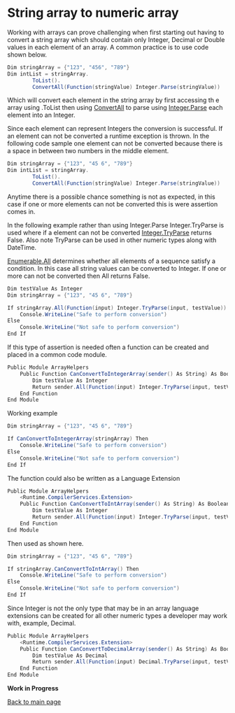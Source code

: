 # String array to numeric array

Working with arrays can prove challenging when first starting out having to convert a string array which should contain only Integer, Decimal or Double values in each element of an array. A common practice is to use code shown below.

```csharp
Dim stringArray = {"123", "456", "789"}
Dim intList = stringArray.
        ToList().
        ConvertAll(Function(stringValue) Integer.Parse(stringValue))
```
Which will convert each element in the string array by first accessing th
e array using .ToList then using [ConvertAll](https://docs.microsoft.com/en-us/dotnet/api/system.collections.generic.list-1.convertall?view=netframework-4.7.2) to 
parse using [Integer.Parse](http://example.com) each element into an Integer.

Since each element can represent Integers the conversion is successful. If an element can not be converted a runtime exception is thrown. In the following code sample one element can not be converted because there is a space in between two numbers in the middle element.

```csharp
Dim stringArray = {"123", "45 6", "789"}
Dim intList = stringArray.
        ToList().
        ConvertAll(Function(stringValue) Integer.Parse(stringValue))
```

Anytime there is a possible chance something is not as expected, in this case if one or more elements can not be converted this is were assertion comes in.

In the following example rather than using Integer.Parse Integer.TryParse is used where if a element can not be converted [Integer.TryParse](https://docs.microsoft.com/en-us/dotnet/api/system.int32.tryparse?view=netframework-4.7.2) returns False. Also note TryParse can be used in other numeric types along with DateTime.

[Enumerable.All](https://docs.microsoft.com/en-us/dotnet/api/system.linq.enumerable.all?view=netframework-4.7.2) determines whether all elements of a sequence satisfy a condition. In this case all string values can be converted to Integer. If one or more can not be converted then All returns False.


```csharp
Dim testValue As Integer
Dim stringArray = {"123", "45 6", "789"}

If stringArray.All(Function(input) Integer.TryParse(input, testValue)) Then
    Console.WriteLine("Safe to perform conversion")
Else
    Console.WriteLine("Not safe to perform conversion")
End If
```
If this type of assertion is needed often a function can be created and placed in a common code module.

```csharp
Public Module ArrayHelpers
    Public Function CanConvertToIntegerArray(sender() As String) As Boolean
        Dim testValue As Integer
        Return sender.All(Function(input) Integer.TryParse(input, testValue))
    End Function
End Module
```

Working example

```csharp
Dim stringArray = {"123", "45 6", "789"}

If CanConvertToIntegerArray(stringArray) Then
    Console.WriteLine("Safe to perform conversion")
Else
    Console.WriteLine("Not safe to perform conversion")
End If
```

The function could also be written as a Language Extension

```csharp
Public Module ArrayHelpers
    <Runtime.CompilerServices.Extension>
    Public Function CanConvertToIntArray(sender() As String) As Boolean
        Dim testValue As Integer
        Return sender.All(Function(input) Integer.TryParse(input, testValue))
    End Function
End Module
```

Then used as shown here.

```csharp
Dim stringArray = {"123", "45 6", "789"}

If stringArray.CanConvertToIntArray() Then
    Console.WriteLine("Safe to perform conversion")
Else
    Console.WriteLine("Not safe to perform conversion")
End If
```

Since Integer is not the only type that may be in an array language extensions can be created for all other numeric types a developer may work with, example, Decimal.

```csharp
Public Module ArrayHelpers
    <Runtime.CompilerServices.Extension>
    Public Function CanConvertToDecimalArray(sender() As String) As Boolean
        Dim testValue As Decimal
        Return sender.All(Function(input) Decimal.TryParse(input, testValue))
    End Function
End Module
```

**Work in Progress**

[Back to main page](../readme.md)